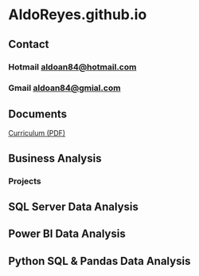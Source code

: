 # AldoReyes.github.io

## Contact
### Hotmail aldoan84@hotmail.com
### Gmail aldoan84@gmial.com

## Documents
 [Curriculum (PDF)](/Assets/files/Aldo_Reyes_CV.pdf)

## Business Analysis
### Projects

## SQL Server Data Analysis 
## Power BI Data Analysis
## Python SQL & Pandas Data Analysis
